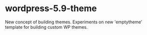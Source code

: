 # wordpress-5.9-theme
New concept of building themes. Experiments on new 'emptytheme' template for building custom WP themes.
